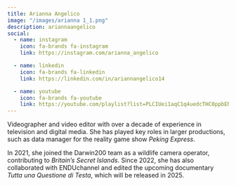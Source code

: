 ```yaml
---
title: Arianna Angelico
image: "/images/arianna 1_1.png"
description: ariannaangelico
social:
  - name: instagram
    icon: fa-brands fa-instagram
    link: https://instagram.com/arianna_angelico

  - name: linkedin
    icon: fa-brands fa-linkedin
    link: https://linkedin.com/in/ariannangelico14

  - name: youtube
    icon: fa-brands fa-youtube
    link: https://youtube.com/playlist?list=PLCIUei1aqC1q4uedcTHC0ppbENw9tRc7N&feature=shared
---
```


Videographer and video editor with over a decade of experience in television and digital media.
She has played key roles in larger productions, such as data manager for the reality game show *Peking Express*.

In 2021, she joined the Darwin200 team as a wildlife camera operator, contributing to *Britain’s Secret Islands*.
Since 2022, she has also collaborated with ENDUchannel and edited the upcoming documentary *Tutta una Questione di Testa*, which will be released in 2025.
